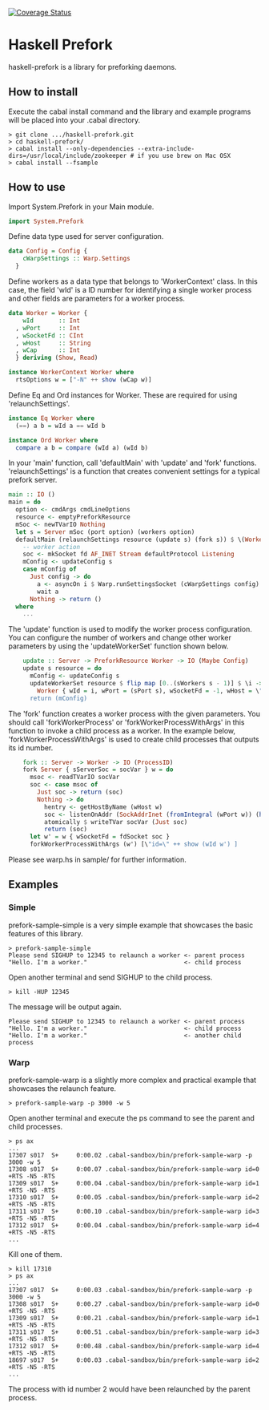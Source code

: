 [![Coverage Status](https://img.shields.io/coveralls/y-kamiya/haskell-prefork.svg)](https://coveralls.io/r/y-kamiya/haskell-prefork)

Haskell Prefork
===============

haskell-prefork is a library for preforking daemons.

How to install
--------------

Execute the cabal install command and the library and example programs will be placed into your .cabal directory.

    > git clone .../haskell-prefork.git
    > cd haskell-prefork/
    > cabal install --only-dependencies --extra-include-dirs=/usr/local/include/zookeeper # if you use brew on Mac OSX
    > cabal install --fsample

How to use
----------

Import System.Prefork in your Main module.

```haskell
import System.Prefork
```

Define data type used for server configuration.

```haskell
data Config = Config {
    cWarpSettings :: Warp.Settings
  }
```

Define workers as a data type that belongs to 'WorkerContext' class.
In this case, the field 'wId' is a ID number for identifying a single worker process and other fields are
parameters for a worker process.

```haskell
data Worker = Worker {
    wId       :: Int
  , wPort     :: Int
  , wSocketFd :: CInt
  , wHost     :: String
  , wCap      :: Int
  } deriving (Show, Read)

instance WorkerContext Worker where
  rtsOptions w = ["-N" ++ show (wCap w)]
```

Define Eq and Ord instances for Worker. These are required for using 'relaunchSettings'.

```haskell
instance Eq Worker where
  (==) a b = wId a == wId b

instance Ord Worker where
  compare a b = compare (wId a) (wId b)
```

In your 'main' function, call 'defaultMain' with 'update' and 'fork' functions.
'relaunchSettings' is a function that creates convenient settings for a typical prefork server.
 
```haskell
main :: IO ()
main = do
  option <- cmdArgs cmdLineOptions
  resource <- emptyPreforkResource
  mSoc <- newTVarIO Nothing
  let s = Server mSoc (port option) (workers option)
  defaultMain (relaunchSettings resource (update s) (fork s)) $ \(Worker { wId = i, wSocketFd = fd }) -> do
    -- worker action
    soc <- mkSocket fd AF_INET Stream defaultProtocol Listening
    mConfig <- updateConfig s
    case mConfig of
      Just config -> do
        a <- asyncOn i $ Warp.runSettingsSocket (cWarpSettings config) soc $ serverApp
        wait a
      Nothing -> return ()
  where
    ...
```

The 'update' function is used to modify the worker process configuration.
You can configure the number of workers and change other worker parameters by using the 'updateWorkerSet' function shown below.

```haskell
    update :: Server -> PreforkResource Worker -> IO (Maybe Config)
    update s resource = do
      mConfig <- updateConfig s
      updateWorkerSet resource $ flip map [0..(sWorkers s - 1)] $ \i ->
        Worker { wId = i, wPort = (sPort s), wSocketFd = -1, wHost = \"localhost\", wCap = sWorkers s }
      return (mConfig)
```

The 'fork' function creates a worker process with the given parameters.
You should call 'forkWorkerProcess' or 'forkWorkerProcessWithArgs' in this function to invoke a child process as a worker.
In the example below, 'forkWorkerProcessWithArgs' is used to create child processes that outputs its id number.

```haskell
    fork :: Server -> Worker -> IO (ProcessID)
    fork Server { sServerSoc = socVar } w = do
      msoc <- readTVarIO socVar
      soc <- case msoc of
        Just soc -> return (soc)
        Nothing -> do
          hentry <- getHostByName (wHost w)
          soc <- listenOnAddr (SockAddrInet (fromIntegral (wPort w)) (head $ hostAddresses hentry))
          atomically $ writeTVar socVar (Just soc)
          return (soc)
      let w' = w { wSocketFd = fdSocket soc }
      forkWorkerProcessWithArgs (w') [\"id=\" ++ show (wId w') ]
```

Please see warp.hs in sample/ for further information.

Examples
--------

### Simple

prefork-sample-simple is a very simple example that showcases the basic features of this library.

    > prefork-sample-simple
    Please send SIGHUP to 12345 to relaunch a worker <- parent process
    "Hello. I'm a worker."                           <- child process

Open another terminal and send SIGHUP to the child process.

    > kill -HUP 12345

The message will be output again.

    Please send SIGHUP to 12345 to relaunch a worker <- parent process
    "Hello. I'm a worker."                           <- child process
    "Hello. I'm a worker."                           <- another child process

### Warp

prefork-sample-warp is a slightly more complex and practical example that showcases the relaunch feature.

    > prefork-sample-warp -p 3000 -w 5

Open another terminal and execute the ps command to see the parent and child processes.

    > ps ax
    ...
    17307 s017  S+     0:00.02 .cabal-sandbox/bin/prefork-sample-warp -p 3000 -w 5
    17308 s017  S+     0:00.07 .cabal-sandbox/bin/prefork-sample-warp id=0 +RTS -N5 -RTS
    17309 s017  S+     0:00.04 .cabal-sandbox/bin/prefork-sample-warp id=1 +RTS -N5 -RTS
    17310 s017  S+     0:00.05 .cabal-sandbox/bin/prefork-sample-warp id=2 +RTS -N5 -RTS
    17311 s017  S+     0:00.10 .cabal-sandbox/bin/prefork-sample-warp id=3 +RTS -N5 -RTS
    17312 s017  S+     0:00.04 .cabal-sandbox/bin/prefork-sample-warp id=4 +RTS -N5 -RTS
    ...

Kill one of them.

    > kill 17310
    > ps ax
    ...
    17307 s017  S+     0:00.03 .cabal-sandbox/bin/prefork-sample-warp -p 3000 -w 5
    17308 s017  S+     0:00.27 .cabal-sandbox/bin/prefork-sample-warp id=0 +RTS -N5 -RTS
    17309 s017  S+     0:00.21 .cabal-sandbox/bin/prefork-sample-warp id=1 +RTS -N5 -RTS
    17311 s017  S+     0:00.51 .cabal-sandbox/bin/prefork-sample-warp id=3 +RTS -N5 -RTS
    17312 s017  S+     0:00.48 .cabal-sandbox/bin/prefork-sample-warp id=4 +RTS -N5 -RTS
    18697 s017  S+     0:00.03 .cabal-sandbox/bin/prefork-sample-warp id=2 +RTS -N5 -RTS
    ...

The process with id number 2 would have been relaunched by the parent process.

